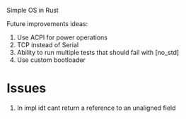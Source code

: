 Simple OS in Rust

Future improvements ideas:
1) Use ACPI for power operations
2) TCP instead of Serial
3) Ability to run multiple tests that should fail with [no_std]
4) Use custom bootloader

# Issues
1) In impl idt cant return a reference to an unaligned field
